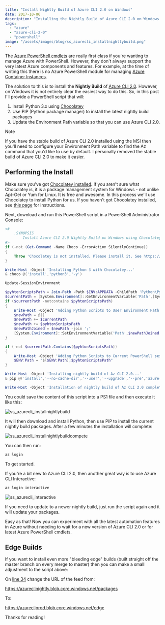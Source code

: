 ```yaml
---
title: "Install Nightly Build of Azure CLI 2.0 on Windows"
date: 2017-10-06
description: "Installing the Nightly Build of Azure CLI 2.0 on Windows using PowerShell and Chocolatey."
tags:
  - "azure"
  - "azure-cli-2-0"
  - "powershell"
image: "/assets/images/blog/ss_azurecli_installnightlybuild.png"
---
```


The [Azure PowerShell cmdlets](https://docs.microsoft.com/en-us/powershell/azure/install-azurerm-ps?view=azurermps-4.4.0) are really first class if you're wanting to manage Azure with PowerShell. However, they don't always support the very latest Azure components and features. For example, at the time of writing this there is no Azure PowerShell module for managing [Azure Container Instances](https://azure.microsoft.com/en-us/services/container-instances/).

The solution to this is to install the **Nightly Build** of [Azure CLI 2.0](https://docs.microsoft.com/en-us/cli/azure/install-azure-cli?view=azure-cli-latest). However, on Windows it is not entirely clear the easiest way to do this. So, in this post I'll provide a PowerShell script that will:

1. Install Python 3.x using [Chocolatey](https://chocolatey.org/)
1. Use PIP (Python package manager) to install the latest nightly build packages
1. Update the Environment Path variable so that you can use Azure CLI 2.0.

> [!NOTE]
> If you have the stable build of Azure CLI 2.0 installed using the MSI then you'll need to configure your Environment Path variable to find the Az command that you'd like to use by default. I personally removed the stable build of Azure CLI 2.0 to make it easier.

## Performing the Install

Make sure you've got [Chocolatey installed](https://chocolatey.org/install). If you aren't sure what Chocolatey is, it is a package management system for Windows - not unlike Apt-Get or Yum for Linux. It is free and awesome. In this process we'll use Chocolatey to install Python for us. If you haven't got Chocolatey installed, see [this page](https://chocolatey.org/install) for instructions.

Next, download and run this PowerShell script in a PowerShell Administrator Console:

```powershell
<#
    .SYNOPSIS
        Install Azure CLI 2.0 Nightly Build on Windows using Chocolatey and PowerShell
#>
if (-not (Get-Command -Name Choco -ErrorAction SilentlyContinue))
{
    Throw 'Chocolatey is not installed. Please install it. See https://chocolatey.org/install for instructions.'
}

Write-Host -Object 'Installing Python 3 with Chocolatey...'
& choco @('install','python3','-y')

Update-SessionEnvironment

$pyhtonScriptsPath = Join-Path -Path $ENV:APPDATA -ChildPath 'Python\Python36\Scripts'
$currentPath = [System.Environment]::GetEnvironmentVariable('Path',[System.EnvironmentVariableTarget]::User) -split ';'
if ($currentPath -notcontains $pyhtonScriptsPath)
{
    Write-Host -Object 'Adding Python Scripts to User Environment Path...'
    $newPath = @()
    $newPath += $currentPath
    $newPath += $pyhtonScriptsPath
    $newPathJoined = $newPath -join ';'
    [System.Environment]::SetEnvironmentVariable('Path',$newPathJoined,[System.EnvironmentVariableTarget]::User)
}

if (-not $currentPath.Contains($pyhtonScriptsPath))
{
    Write-Host -Object 'Adding Python Scripts to Current PowerShell session path...'
    $ENV:Path = "$($ENV:Path);$pyhtonScriptsPath"
}

Write-Host -Object 'Installing nightly build of Az CLI 2.0...'
& pip @('install','--no-cache-dir','--user','--upgrade','--pre','azure-cli','--extra-index-url','https://azureclinightly.blob.core.windows.net/packages')

Write-Host -Object 'Installation of nightly build of Az CLI 2.0 complete. Execute "az" to start.'
```

You could save the content of this script into a PS1 file and then execute it like this:

![ss_azurecli_installnightlybuild](/assets/images/blog/ss_azurecli_installnightlybuild.png)

It will then download and install Python, then use PIP to install the current nightly build packages. After a few minutes the installation will complete:

![ss_azurecli_installnightlybuildcompete](/assets/images/blog/ss_azurecli_installnightlybuildcompete.png)

You can then run:

```powershell
az login
```

To get started.

If you're a bit new to Azure CLI 2.0, then another great way is to use Azure CLI Interactive:

```powershell
az login interactive
```

![ss_azurecli_interactive](/assets/images/blog/ss_azurecli_interactive.png)

If you need to update to a newer nightly build, just run the script again and it will update your packages.

Easy as that! Now you can experiment with all the latest automation features in Azure without needing to wait for a new version of Azure CLI 2.0 or for latest Azure PowerShell cmdlets.

## Edge Builds

If you want to install even more "bleeding edge" builds (built straight off the master branch on every merge to master) then you can make a small adjustment to the script above:

On [line 34](cf9ed6c3fcadb4db6152ef1e1f18f791#file-add-azureclinightlybuildwithpython-ps1-L34) change the URL of the feed from:

https://azureclinightly.blob.core.windows.net/packages

To:

https://azurecliprod.blob.core.windows.net/edge

Thanks for reading!
